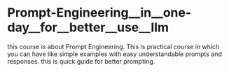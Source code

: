 # Prompt-Engineering__in__one-day__for__better__use__llm
this course is about Prompt Engineering. This is practical course in which you can have like simple examples with easy understandable prompts and responses. this is quick guide for better prompting.
